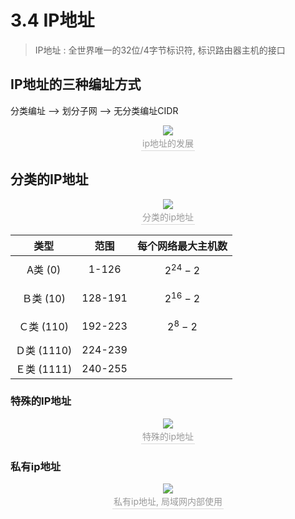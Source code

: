 # 3.4 IP地址

> IP地址 : 全世界唯一的32位/4字节标识符, 标识路由器主机的接口

## IP地址的三种编址方式

分类编址 --> 划分子网 --> 无分类编址CIDR

<center><img src="https://youpai.roccoshi.top/img/20200712155145.png"><br><div style="border-bottom: 1px solid #d9d9d9;display: inline-block;color: #999;    padding: 2px;">ip地址的发展</div> </center>

## 分类的IP地址

<center><img src="https://youpai.roccoshi.top/img/20200712155425.png"><br><div style="border-bottom: 1px solid #d9d9d9;display: inline-block;color: #999;    padding: 2px;">分类的ip地址</div> </center>

|    类型     |  范围   | 每个网络最大主机数 |
| :---------: | :-----: | :----------------: |
|   A类 (0)   |  1-126  |    $$2^{24}-2$$    |
|  Ｂ类 (10)  | 128-191 |    $$2^{16}-2$$    |
| Ｃ类 (110)  | 192-223 |    $$2^{8}-2$$     |
| Ｄ类 (1110) | 224-239 |                    |
| Ｅ类 (1111) | 240-255 |                    |

### 特殊的IP地址

<center><img src="https://youpai.roccoshi.top/img/20200712155750.png"><br><div style="border-bottom: 1px solid #d9d9d9;display: inline-block;color: #999;    padding: 2px;">特殊的ip地址</div> </center>

### 私有ip地址

<center><img src="https://youpai.roccoshi.top/img/20200712160126.png"><br><div style="border-bottom: 1px solid #d9d9d9;display: inline-block;color: #999;    padding: 2px;">私有ip地址, 局域网内部使用</div> </center>